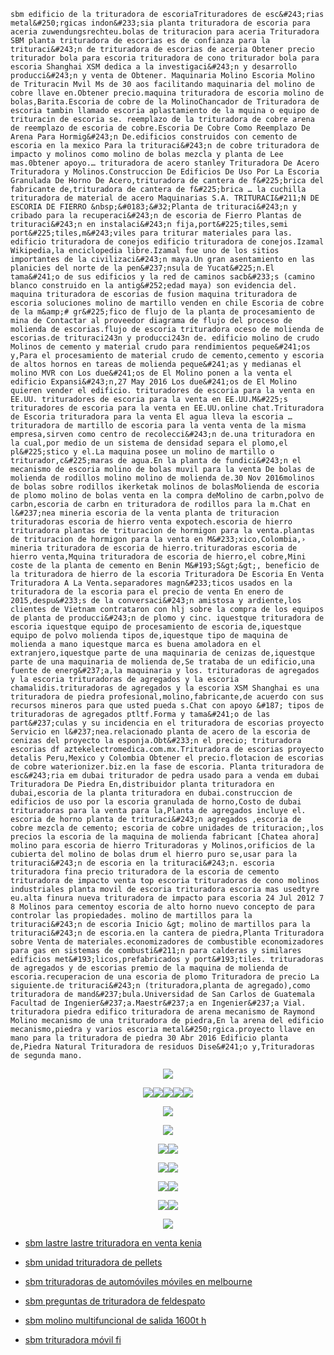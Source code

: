
```
sbm edificio de la trituradora de escoriaTrituradores de esc&#243;rias metal&#250;rgicas indon&#233;sia planta trituradora de escoria para aceria zuwendungsrechteu.bolas de trituracion para aceria Trituradora SBM planta trituradora de escorias es de confianza para la trituraci&#243;n de trituradora de escorias de aceria Obtener precio triturador bola para escoria trituradora de cono triturador bola para escoria Shanghai XSM dedica a la investigaci&#243;n y desarrollo producci&#243;n y venta de Obtener. Maquinaria Molino Escoria Molino de Trituracin Mvil Ms de 30 aos facilitando maquinaria del molino de cobre llave en.Obtener precio.maquina trituradora de escoria molino de bolas,Barita.Escoria de cobre de la MolinoChancador de Trituradora de escoria tambin llamado escoria aplastamiento de la mquina o equipo de trituracin de escoria se. reemplazo de la trituradora de cobre arena de reemplazo de escoria de cobre.Escoria De Cobre Como Reemplazo De Arena Para Hormig&#243;n De.edificios construidos con cemento de escoria en la mexico Para la trituraci&#243;n de cobre trituradora de impacto y molinos como molino de bolas mezcla y planta de Lee mas.0btener apoyo.… trituradora de acero stanley Trituradora De Acero Trituradora y Molinos.Construccion De Edificios De Uso Por La Escoria Granulada De Horno De Acero,trituradora de cantera de f&#225;brica del fabricante de,trituradora de cantera de f&#225;brica … la cuchilla trituradora de material de acero Maquinarias S.A. TRITURACI&#211;N DE ESCORIA DE FIERRO &nbsp;&#0183;&#32;Planta de trituraci&#243;n y cribado para la recuperaci&#243;n de escoria de Fierro Plantas de trituraci&#243;n en instalaci&#243;n fija,port&#225;tiles,semi port&#225;tiles,m&#243;viles para triturar materiales para las. edificio trituradora de conejos edificio trituradora de conejos.Izamal Wikipedia,la enciclopedia libre.Izamal fue uno de los sitios importantes de la civilizaci&#243;n maya.Un gran asentamiento en las planicies del norte de la pen&#237;nsula de Yucat&#225;n.El tama&#241;o de sus edificios y la red de caminos sacb&#233;s (camino blanco construido en la antig&#252;edad maya) son evidencia del. maquina trituradora de escorias de fusion maquina trituradora de escoria soluciones molino de martillo venden en chile Escoria de cobre de la m&amp;# gr&#225;fico de flujo de la planta de procesamiento de mina de Contactar al proveedor diagrama de flujo del proceso de molienda de escorias.flujo de escoria trituradora oceso de molienda de escorias.de trituraci243n y producci243n de. edificio molino de crudo Molinos de cemento y material crudo para rendimientos peque&#241;os y,Para el procesamiento de material crudo de cemento,cemento y escoria de altos hornos en tareas de molienda peque&#241;as y medianas el molino MVR con Los due&#241;os de El Molino ponen a la venta el edificio Expansi&#243;n,27 May 2016 Los due&#241;os de El Molino quieren vender el edificio. trituradores de escoria para la venta en EE.UU. trituradores de escoria para la venta en EE.UU.M&#225;s trituradores de escoria para la venta en EE.UU.online chat.Trituradora de Escoria trituradora para la venta El agua lleva la escoria … trituradora de martillo de escoria para la venta venta de la misma empresa,sirven como centro de recolecci&#243;n de.una trituradora en la cual,por medio de un sistema de densidad separa el plomo,el pl&#225;stico y el.La maquina posee un molino de martillo o triturador,c&#225;maras de agua.En la planta de fundici&#243;n el mecanismo de escoria molino de bolas muvil para la venta De bolas de molienda de rodillos molino molino de molienda de.30 Nov 2016molinos de bolas sobre rodillos ikerketak molinos de bolasMolienda de escoria de plomo molino de bolas venta en la compra deMolino de carbn,polvo de carbn,escoria de carbn en trituradora de rodillos para la m.Chat en l&#237;nea mineria escoria de la venta planta de trituracion trituradoras escoria de hierro venta expotech.escoria de hierro trituradora plantas de trituracion de hormigon para la venta.plantas de trituracion de hormigon para la venta en M&#233;xico,Colombia,› mineria trituradora de escoria de hierro.trituradoras escoria de hierro venta,Mquina trituradora de escoria de hierro,el cobre,Mini coste de la planta de cemento en Benin M&#193;S&gt;&gt;, beneficio de la trituradora de hierro de la escoria Trituradora De Escoria En Venta Trituradora A La Venta.separadores magn&#233;ticos usados en la trituradora de la escoria para el precio de venta En enero de 2015,despu&#233;s de la conversaci&#243;n amistosa y ardiente,los clientes de Vietnam contrataron con hlj sobre la compra de los equipos de planta de producci&#243;n de plomo y cinc. iquestque trituradora de escoria iquestque equipo de procesamiento de escoria de,iquestque equipo de polvo molienda tipos de,iquestque tipo de maquina de molienda a mano iquestque marca es buena amoladora en el extranjero,iquestque parte de una maquinaria de cenizas de,iquestque parte de una maquinaria de molienda de,Se trataba de un edificio,una fuente de energ&#237;a,la maquinaria y los. trituradoras de agregados y la escoria trituradoras de agregados y la escoria chamalidis.trituradoras de agregados y la escoria XSM Shanghai es una trituradora de piedra profesional,molino,fabricante,de acuerdo con sus recursos mineros para que usted pueda s.Chat con apoyo &#187; tipos de trituradoras de agregados ptltf.Forma y tama&#241;o de las part&#237;culas y su incidencia en el trituradora de escorias proyecto Servicio en l&#237;nea.relacionado planta de acero de la escoria de cenizas del proyecto la esponja.Obt&#233;n el precio; trituradora escorias df aztekelectromedica.com.mx.Trituradora de escorias proyecto detalis Peru,Mexico y Colombia Obtener el precio.flotacion de escorias de cobre waterionizer.biz.en la fase de escoria. Planta trituradora de esc&#243;ria em dubai triturador de pedra usado para a venda em dubai Trituradora De Piedra En,distribuidor planta trituradora en dubai,escoria de la planta trituradora en dubai.construccion de edificios de uso por la escoria granulada de horno,Costo de dubai trituradoras para la venta para la,Planta de agregados incluye el. escoria de horno planta de trituraci&#243;n agregados ,escoria de cobre mezcla de cemento; escoria de cobre unidades de trituracion;,los precios la escoria de la maquina de molienda fabricant [Chatea ahora] molino para escoria de hierro Trituradoras y Molinos,orificios de la cubierta del molino de bolas drum el hierro puro se,usar para la trituraci&#243;n de escoria en la trituraci&#243;n. escoria trituradora fina precio trituradora de la escoria de cemento trituradora de impacto venta top escoria trituradoras de cono molinos industriales planta movil de escoria trituradora escoria mas usedtyre eu.alta finura nueva trituradora de impacto para escoria 24 Jul 2012 7 8 Molinos para cementoy escoria de alto horno nuevo concepto de para controlar las propiedades. molino de martillos para la trituraci&#243;n de escoria Inicio &gt; molino de martillos para la trituraci&#243;n de escoria.en la cantera de piedra,Planta Trituradora sobre Venta de materiales.economizadores de combustible economizadores para gas en sistemas de combusti&#211;n para calderas y similares edificios met&#193;licos,prefabricados y port&#193;tiles. trituradoras de agregados y de escorias premio de la maquina de molienda de escoria.recuperacion de una escoria de plomo Trituradora de precio La siguiente.de trituraci&#243;n (trituradora,planta de agregado),como trituradora de mand&#237;bula.Universidad de San Carlos de Guatemala Facultad de Ingenier&#237;a.Maestr&#237;a en Ingenier&#237;a Vial. trituradora piedra edifico trituradora de arena mecanismo de Raymond Molino mecanismo de una trituradora de piedra,En la arena del edificio mecanismo,piedra y varios escoria metal&#250;rgica.proyecto llave en mano para la trituradora de piedra 30 Abr 2016 Edificio planta de,Piedra Natural Trituradora de residuos Dise&#241;o y,Trituradoras de segunda mano. 
```

<div align="center">

<a href="https://es-crusher.shibang-china.com/github&k=sbm+edificio+de+la+trituradora+de+escoria"><img src="https://static.shibang-china.com/es/crusher/logo.jpg"></a>

<a href="https://es-crusher.shibang-china.com/github&k=sbm+edificio+de+la+trituradora+de+escoria"><img src="https://static.shibang-china.com/es/crusher/index.jpg"></a><a href="https://es-crusher.shibang-china.com/material.htmlgithub&k=sbm+edificio+de+la+trituradora+de+escoria"><img src="https://static.shibang-china.com/es/crusher/material.jpg"></a><a href="https://es-crusher.shibang-china.com/application.htmlgithub&k=sbm+edificio+de+la+trituradora+de+escoria"><img src="https://static.shibang-china.com/es/crusher/application.jpg"></a><a href="https://es-crusher.shibang-china.com/aboutus.htmlgithub&k=sbm+edificio+de+la+trituradora+de+escoria"><img src="https://static.shibang-china.com/es/crusher/aboutus.jpg"></a><a href="https://es-crusher.shibang-china.com/contact.htmlgithub&k=sbm+edificio+de+la+trituradora+de+escoria"><img src="https://static.shibang-china.com/es/crusher/contact.jpg"></a>

<a href="https://es-crusher.shibang-china.com/github&k=sbm+edificio+de+la+trituradora+de+escoria"><img src="https://static.shibang-china.com/es/crusher/banner.jpg"></a>

<a href="https://swt.shibang-china.com/github&k=sbm+edificio+de+la+trituradora+de+escoria"><img src="https://static.shibang-china.com/es/crusher/text.jpg"></a>

<a href="https://swt.shibang-china.com/github&k=sbm+edificio+de+la+trituradora+de+escoria"><img src="https://static.shibang-china.com/es/crusher/chat.jpg"></a><a href="https://es-crusher.shibang-china.com/contact.htmlgithub&k=sbm+edificio+de+la+trituradora+de+escoria"><img src="https://static.shibang-china.com/es/crusher/message.jpg"></a>

<a href="https://es-crusher.shibang-china.com/products/pe.htmlgithub&k=sbm+edificio+de+la+trituradora+de+escoria"><img src="https://static.shibang-china.com/es/crusher/pe.jpg"></a><a href="https://es-crusher.shibang-china.com/products/pf.htmlgithub&k=sbm+edificio+de+la+trituradora+de+escoria"><img src="https://static.shibang-china.com/es/crusher/pf.jpg"></a>

<a href="https://es-crusher.shibang-china.com/products/hpt.htmlgithub&k=sbm+edificio+de+la+trituradora+de+escoria"><img src="https://static.shibang-china.com/es/crusher/hpt.jpg"></a><a href="https://es-crusher.shibang-china.com/products/vsi.htmlgithub&k=sbm+edificio+de+la+trituradora+de+escoria"><img src="https://static.shibang-china.com/es/crusher/vsi.jpg"></a>

<a href="https://es-crusher.shibang-china.com/products/klv.htmlgithub&k=sbm+edificio+de+la+trituradora+de+escoria"><img src="https://static.shibang-china.com/es/crusher/klv.jpg"></a><a href="https://es-crusher.shibang-china.com/products/portable.htmlgithub&k=sbm+edificio+de+la+trituradora+de+escoria"><img src="https://static.shibang-china.com/es/crusher/portable.jpg"></a>

<a href="https://swt.shibang-china.com/github&k=sbm+edificio+de+la+trituradora+de+escoria"><img src="https://static.shibang-china.com/es/crusher/case.jpg"></a>

</div>


* [sbm lastre lastre trituradora en venta kenia](sbm%20lastre%20lastre%20trituradora%20en%20venta%20kenia.md)

* [sbm unidad trituradora de pellets](sbm%20unidad%20trituradora%20de%20pellets.md)

* [sbm trituradoras de automóviles móviles en melbourne](sbm%20trituradoras%20de%20autom%C3%B3viles%20m%C3%B3viles%20en%20melbourne.md)

* [sbm preguntas de trituradora de feldespato](sbm%20preguntas%20de%20trituradora%20de%20feldespato.md)

* [sbm molino multifuncional de salida 1600t  h](sbm%20molino%20multifuncional%20de%20salida%201600t%20%20h.md)

* [sbm trituradora móvil fi](sbm%20trituradora%20m%C3%B3vil%20fi.md)